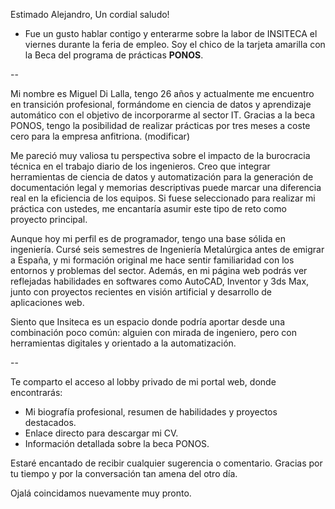 <!-- SALUDO -->
Estimado Alejandro, Un cordial saludo!

<!-- INTRODUCCIÓN -->
 - Fue un gusto hablar contigo y enterarme sobre la labor de INSITECA el viernes durante la feria de empleo. Soy el chico de la tarjeta amarilla con la Beca del programa de prácticas **PONOS**.

<!-- CUERPO -->
--

Mi nombre es Miguel Di Lalla, tengo 26 años y actualmente me encuentro en transición profesional, formándome en ciencia de datos y aprendizaje automático con el objetivo de incorporarme al sector IT. Gracias a la beca PONOS, tengo la posibilidad de realizar prácticas por tres meses a coste cero para la empresa anfitriona. (modificar)

Me pareció muy valiosa tu perspectiva sobre el impacto de la burocracia técnica en el trabajo diario de los ingenieros. Creo que integrar herramientas de ciencia de datos y automatización para la generación de documentación legal y memorias descriptivas puede marcar una diferencia real en la eficiencia de los equipos. Si fuese seleccionado para realizar mi práctica con ustedes, me encantaría asumir este tipo de reto como proyecto principal.

Aunque hoy mi perfil es de programador, tengo una base sólida en ingeniería. Cursé seis semestres de Ingeniería Metalúrgica antes de emigrar a España, y mi formación original me hace sentir familiaridad con los entornos y problemas del sector. Además, en mi página web podrás ver reflejadas habilidades en softwares como AutoCAD, Inventor y 3ds Max, junto con proyectos recientes en visión artificial y desarrollo de aplicaciones web.

Siento que Insiteca es un espacio donde podría aportar desde una combinación poco común: alguien con mirada de ingeniero, pero con herramientas digitales y orientado a la automatización.

--

<!-- DESPEDIDA -->
Te comparto el acceso al lobby privado de mi portal web, donde encontrarás:

- Mi biografía profesional, resumen de habilidades y proyectos destacados.
- Enlace directo para descargar mi CV.
- Información detallada sobre la beca PONOS.

Estaré encantado de recibir cualquier sugerencia o comentario. Gracias por tu tiempo y por la conversación tan amena del otro día.

Ojalá coincidamos nuevamente muy pronto.

